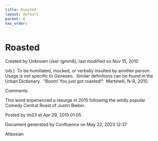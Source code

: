 ```yaml
---
title: Roasted
layout: default
parent: R
nav_order:
---
```


# Roasted

Created by  Unknown User (gmm6), last modified on Nov 15, 2010

(vb.)  To be humiliated, mocked, or verbally insulted by another person.  Usage is not specific to Geneseo.  Similar definitions can be found in the Urban Dictionary.  &quot;Boom! You just got roasted!&quot;  Martinelli, N-R, 2010.

Comments:

This word experienced a resurge in 2015 following the wildly popular Comedy Central Roast of Justin Bieber.

Posted by lm23 at Apr 29, 2015 01:05

Document generated by Confluence on May 22, 2023 12:37

Atlassian
